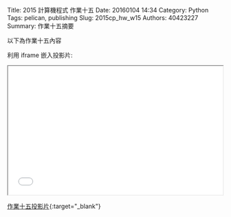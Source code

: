 Title: 2015 計算機程式 作業十五
Date: 20160104 14:34
Category: Python
Tags: pelican, publishing
Slug: 2015cp_hw_w15
Authors: 40423227
Summary: 作業十五摘要

以下為作業十五內容

利用 iframe 嵌入投影片:

<iframe src="40423227_cp_w15_p.html" width="500" height="300"></iframe>

[作業十五投影片](40423227_cp_w15_p.html){:target="_blank"}

